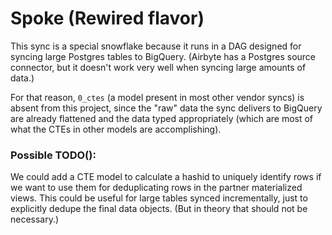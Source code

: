 # Spoke (Rewired flavor)

This sync is a special snowflake because it runs in a DAG designed for syncing large Postgres tables to BigQuery. (Airbyte has a Postgres source connector, but it doesn't work very well when syncing large amounts of data.)

For that reason, `0_ctes` (a model present in most other vendor syncs) is absent from this project, since the "raw" data the sync delivers to BigQuery are already flattened and the data typed appropriately (which are most of what the CTEs in other models are accomplishing).

### Possible TODO(): 

We could add a CTE model to calculate a hashid to uniquely identify rows if we want to use them for deduplicating rows in the partner materialized views. This could be useful for large tables synced incrementally, just to explicitly dedupe the final data objects. (But in theory that should not be necessary.)